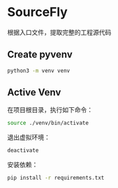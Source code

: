 # SourceFly
根据入口文件，提取完整的工程源代码


## Create pyvenv
``` sh
python3 -m venv venv
```


## Active Venv
在项目根目录，执行如下命令：
``` sh
source ./venv/bin/activate
```

退出虚拟环境：
``` sh
deactivate
```

安装依赖：

``` sh
pip install -r requirements.txt
```


    


